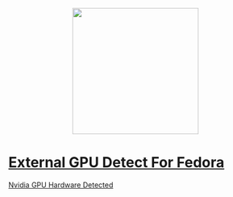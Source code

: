 

<h1 align="center">
  <br>
 <a href="https://github.com/callmezatiel"><img src="https://i.postimg.cc/nLBcQ4K9/External-GPU.png" width=250 height=250 
  <br>
</h1>


# External GPU Detect For Fedora


Nvidia GPU Hardware Detected
